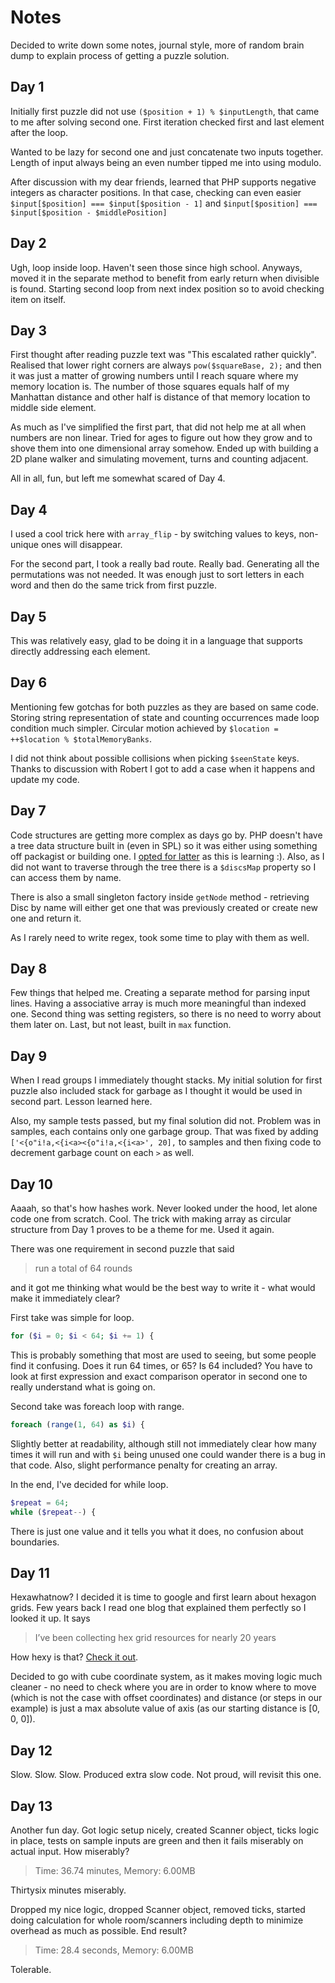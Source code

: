 # Notes
Decided to write down some notes, journal style, more of random brain dump to explain process of getting a puzzle solution.

## Day 1
Initially first puzzle did not use `($position + 1) % $inputLength`, that came to me after solving second one.
First iteration checked first and last element after the loop.

Wanted to be lazy for second one and just concatenate two inputs together. 
Length of input always being an even number tipped me into using modulo.  

After discussion with my dear friends, learned that PHP supports negative integers as character positions.
In that case, checking can even easier `$input[$position] === $input[$position - 1]` and `$input[$position] === $input[$position - $middlePosition]`  

## Day 2
Ugh, loop inside loop. Haven't seen those since high school. Anyways, moved it in the separate method to benefit from early return when divisible is found.
Starting second loop from next index position so to avoid checking item on itself.

## Day 3
First thought after reading puzzle text was "This escalated rather quickly".
Realised that lower right corners are always `pow($squareBase, 2);` and then it was just a matter of growing numbers until I reach square where my memory location is.
The number of those squares equals half of my Manhattan distance and other half is distance of that memory location to middle side element.

As much as I've simplified the first part, that did not help me at all when numbers are non linear. Tried for ages to figure out how they grow and to shove them into one dimensional array somehow.
Ended up with building a 2D plane walker and simulating movement, turns and counting adjacent.

All in all, fun, but left me somewhat scared of Day 4.

## Day 4
I used a cool trick here with `array_flip` - by switching values to keys, non-unique ones will disappear.

For the second part, I took a really bad route. Really bad. Generating all the permutations was not needed. It was enough
just to sort letters in each word and then do the same trick from first puzzle.

## Day 5
This was relatively easy, glad to be doing it in a language that supports directly addressing each element.

## Day 6
Mentioning few gotchas for both puzzles as they are based on same code. Storing string representation of state and counting occurrences made loop condition much simpler.
Circular motion achieved by `$location = ++$location % $totalMemoryBanks`.

I did not think about possible collisions when picking `$seenState` keys. Thanks to discussion with Robert I got to add a case when it happens and update my code. 

## Day 7
Code structures are getting more complex as days go by. PHP doesn't have a tree data structure built in (even in SPL) so it was either using something off packagist or building one. 
I [opted for latter](src/Disc.php) as this is learning :). Also, as I did not want to traverse through the tree there is a `$discsMap` property so I can access them by name.

There is also a small singleton factory inside `getNode` method - retrieving Disc by name will either get one that was previously created or create new one and return it.   

As I rarely need to write regex, took some time to play with them as well. 

## Day 8
Few things that helped me. Creating a separate method for parsing input lines. Having a associative array is much more meaningful than indexed one.
Second thing was setting registers, so there is no need to worry about them later on. Last, but not least, built in `max` function.

## Day 9
When I read groups I immediately thought stacks. My initial solution for first puzzle also included stack for garbage as I thought it would be used in second part. Lesson learned here.

Also, my sample tests passed, but my final solution did not. Problem was in samples, each contains only one garbage group. That was fixed by adding `['<{o"i!a,<{i<a><{o"i!a,<{i<a>', 20],` to samples and then fixing code to decrement garbage count on each `>` as well.

## Day 10
Aaaah, so that's how hashes work. Never looked under the hood, let alone code one from scratch. Cool.
The trick with making array as circular structure from Day 1 proves to be a theme for me. Used it again. 

There was one requirement in second puzzle that said
> run a total of 64 rounds

and it got me thinking what would be the best way to write it - what would make it immediately clear?

First take was simple for loop.
````php
for ($i = 0; $i < 64; $i += 1) {
````
This is probably something that most are used to seeing, but some people find it confusing. Does it run 64 times, or 65? Is 64 included? You have to look at first expression and exact comparison operator in second one to really understand what is going on.

Second take was foreach loop with range.    
````php
foreach (range(1, 64) as $i) {
````
Slightly better at readability, although still not immediately clear how many times it will run and with `$i` being unused one could wander there is a bug in that code. Also, slight performance penalty for creating an array.

In the end, I've decided for while loop. 
````php
$repeat = 64;
while ($repeat--) {
````
There is just one value and it tells you what it does, no confusion about boundaries.  

## Day 11
Hexawhatnow? I decided it is time to google and first learn about hexagon grids. Few years back I read one blog that explained them perfectly so I looked it up. It says
>  I’ve been collecting hex grid resources for nearly 20 years
 
How hexy is that? [Check it out](https://www.redblobgames.com/grids/hexagons/).

Decided to go with cube coordinate system, as it makes moving logic much cleaner - no need to check where you are in order to know where to move (which is not the case with offset coordinates) and 
distance (or steps in our example) is just a max absolute value of axis (as our starting distance is [0, 0, 0]).

## Day 12
Slow. Slow. Slow. Produced extra slow code. Not proud, will revisit this one.

## Day 13
Another fun day. Got logic setup nicely, created Scanner object, ticks logic in place, tests on sample inputs are green and then it fails miserably on actual input.
How miserably? 

> Time: 36.74 minutes, Memory: 6.00MB

Thirtysix minutes miserably.

Dropped my nice logic, dropped Scanner object, removed ticks, started doing calculation for whole room/scanners including depth to minimize overhead as much as possible.
End result?

> Time: 28.4 seconds, Memory: 6.00MB

Tolerable. 
